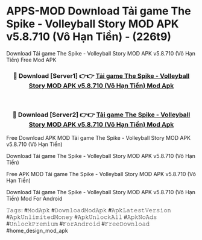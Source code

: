 # APPS-MOD Download Tải game The Spike - Volleyball Story MOD APK v5.8.710 (Vô Hạn Tiền) - (226t9)
Download Tải game The Spike - Volleyball Story MOD APK v5.8.710 (Vô Hạn Tiền) Free Mod APK

<div align="center">
<h3>🔴 Download [Server1] 👉👉 <a href="https://apk-comot.site?title=Tải_game_The_Spike_-_Volleyball_Story_MOD_APK_v5.8.710_(Vô_Hạn_Tiền)">Tải game The Spike - Volleyball Story MOD APK v5.8.710 (Vô Hạn Tiền) Mod Apk</a></h3><br>

<h3>🔴 Download [Server2] 👉👉 <a href="https://apk-comot.site?title=Tải_game_The_Spike_-_Volleyball_Story_MOD_APK_v5.8.710_(Vô_Hạn_Tiền)">Tải game The Spike - Volleyball Story MOD APK v5.8.710 (Vô Hạn Tiền) Mod Apk</a></h3>
</div>


Free Download APK MOD Tải game The Spike - Volleyball Story MOD APK v5.8.710 (Vô Hạn Tiền)

Download Tải game The Spike - Volleyball Story MOD APK v5.8.710 (Vô Hạn Tiền) 

Free APK MOD Tải game The Spike - Volleyball Story MOD APK v5.8.710 (Vô Hạn Tiền) 

Download Tải game The Spike - Volleyball Story MOD APK v5.8.710 (Vô Hạn Tiền) Mod For Android

𝚃𝚊𝚐𝚜: #𝙼𝚘𝚍𝙰𝚙𝚔 #𝙳𝚘𝚠𝚗𝚕𝚘𝚊𝚍𝙼𝚘𝚍𝙰𝚙𝚔 #𝙰𝚙𝚔𝙻𝚊𝚝𝚎𝚜𝚝𝚅𝚎𝚛𝚜𝚒𝚘𝚗 #𝙰𝚙𝚔𝚄𝚗𝚕𝚒𝚖𝚒𝚝𝚎𝚍𝙼𝚘𝚗𝚎𝚢 #𝙰𝚙𝚔𝚄𝚗𝚕𝚘𝚌𝚔𝙰𝚕𝚕 #𝙰𝚙𝚔𝙽𝚘𝙰𝚍𝚜 #𝚄𝚗𝚕𝚘𝚌𝚔𝙿𝚛𝚎𝚖𝚒𝚞𝚖 #𝙵𝚘𝚛𝙰𝚗𝚍𝚛𝚘𝚒𝚍 #𝙵𝚛𝚎𝚎𝙳𝚘𝚠𝚗𝚕𝚘𝚊𝚍 #home_design_mod_apk